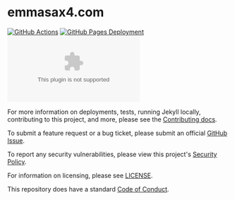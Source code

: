 # emmasax4.com

[![GitHub Actions](https://img.shields.io/github/workflow/status/emmasax4/emmasax4.com/Default/main?label=github%20actions%20workflow)](https://github.com/emmasax4/emmasax4.com/actions)
[![GitHub Pages Deployment](https://img.shields.io/github/deployments/emmasax4/emmasax4.com/github-pages?label=github%20pages%20deployment)](https://github.com/emmasax4/emmasax4.com/deployments)
[![Code Climate Maintainability](https://img.shields.io/codeclimate/maintainability/emmasax4/emmasax4.com?label=code%20climate%20maintainability)](https://codeclimate.com/github/emmasax4/emmasax4.com/maintainability)

For more information on deployments, tests, running Jekyll locally, contributing to this project, and more, please see the  [Contributing docs](https://github.com/emmasax4/emmasax4.com/blob/main/.github/contributing.md).

To submit a feature request or a bug ticket, please submit an official [GitHub Issue](https://github.com/emmasax4/emmasax4.com/issues/new).

To report any security vulnerabilities, please view this project's [Security Policy](https://github.com/emmasax4/emmasax4.com/security/policy).

For information on licensing, please see [LICENSE](https://github.com/emmasax4/emmasax4.com/blob/main/LICENSE).

This repository does have a standard [Code of Conduct](https://github.com/emmasax4/emmasax4.com/blob/main/.github/code_of_conduct.md).
